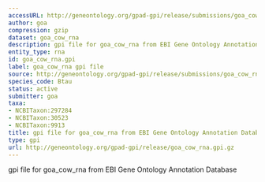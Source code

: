 ```yaml
---
accessURL: http://geneontology.org/gpad-gpi/release/submissions/goa_cow_rna.gpi.gz
author: goa
compression: gzip
dataset: goa_cow_rna
description: gpi file for goa_cow_rna from EBI Gene Ontology Annotation Database
entity_type: rna
id: goa_cow_rna.gpi
label: goa_cow_rna gpi file
source: http://geneontology.org/gpad-gpi/release/submissions/goa_cow_rna.gpi.gz
species_code: Btau
status: active
submitter: goa
taxa:
- NCBITaxon:297284
- NCBITaxon:30523
- NCBITaxon:9913
title: gpi file for goa_cow_rna from EBI Gene Ontology Annotation Database
type: gpi
url: http://geneontology.org/gpad-gpi/release/goa_cow_rna.gpi.gz
---
```


gpi file for goa_cow_rna from EBI Gene Ontology Annotation Database